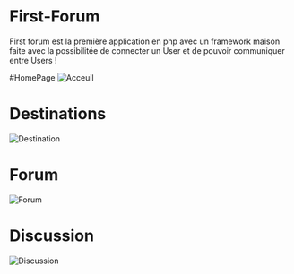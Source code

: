 # First-Forum

First forum est la première application en php avec un framework maison faite avec la possibilitée de connecter un User et de pouvoir communiquer entre Users !

#HomePage
![Acceuil](https://github.com/Maximebtz/First-Forum/assets/120190748/dc95e170-e80c-4e70-b912-2985d72c0422)

# Destinations
![Destination](https://github.com/Maximebtz/First-Forum/assets/120190748/0213e0de-2659-4a2e-8ab7-f21c3ad6af5f)

# Forum
![Forum](https://github.com/Maximebtz/First-Forum/assets/120190748/4bfcdb20-088f-4608-beb0-4203870f9a98)

# Discussion
![Discussion](https://github.com/Maximebtz/First-Forum/assets/120190748/e2cbfdc0-4a05-4d1b-a3a8-4886e20d7d96)
